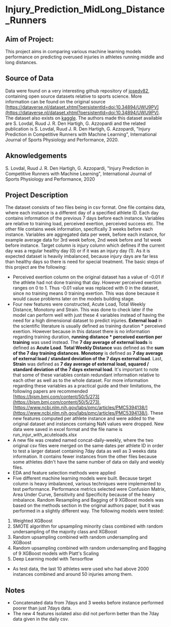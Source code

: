 # Injury_Prediction_MidLong_Distance_Runners

## Aim of Project:
This project aims in comparing various machine learning models performance on predicting overused injuries in athletes running middle and long distances.

## Source of Data
Data were found on a very interesting github repository of [josedv82](https://github.com/josedv82/public_sport_science_datasets), containing open source datasets relative to sports science. More information can be found on the original source [https://dataverse.nl/dataset.xhtml?persistentId=doi:10.34894/UWU9PV](https://dataverse.nl/dataset.xhtml?persistentId=doi:10.34894/UWU9PV). The dataset also exists on [kaggle](https://www.kaggle.com/shashwatwork/injury-prediction-for-competitive-runners/version/1?select=week_approach_maskedID_timeseries.csv). The authors made this dataset available are S. Lovdal, Ruud J. R. Den Hartigh, G. Azzopardi and the related publication is S. Lovdal, Ruud J. R. Den Hartigh, G. Azzopardi, "Injury Prediction in Competitive Runners with Machine Learning", International Journal of Sports Physiology and Performance, 2020.

## Aknowledgements
S. Lovdal, Ruud J. R. Den Hartigh, G. Azzopardi, "Injury Prediction in Competitive Runners with Machine Learning", International Journal of Sports Physiology and Performance, 2020

## Project Description
The dataset consists of two files being in csv format. One file contains data, where each instance is a different day of a specified athlete ID. Each day contains information of the previous 7 days before each instance. Variables are relative to training load, perceived exertion, perceived success etc. The other file contains week information, specifically 3 weeks before each instance. Variables are aggregated data per week, before each instance, for example average data for 3rd week before, 2nd week before and 1st week before instance. Target column is injury column which defines if the current day was a regular healthy day (0) or if it was an injury day (1). As it is expected dataset is heavily imbalanced, because injury days are far less than healthy days so there is need for special treatment. The basic steps of this project are the following:
* Perceived exertion column on the original dataset has a value of -0.01 if the athlete had not done training that day. However perceived exertion ranges on 0 to 1. Thus -0.01 value was replaced with 0 in the dataset, since no training means 0 training exertion. This was done because it would cause problems later on the models building stage.
* Four new features were constructed, Acute Load, Total Weekly Distance, Monotony and Strain. This was done to check later if the model can perform well with just these 4 variables instead of having the need for a high dimensional dataset to predict injuries. **External load** in the scientific literature is usually defined as training duration * perceived exertion. However because in this dataset there is no information regarding training duration, **running distance * perceived exertion per training** was used instead. The **7 day average of external loads** is defined as **Acute Load**. **Total Weekly Distance** was defined as the **sum of the 7 day training distances**. **Monotony** is defined as **7 day average of external load / standard deviation of the 7 days external load**. Last, **Strain** was defined as **7 day average of external load, squared / standard deviation of the 7 days external load**. It's important to note that some of these variables contain redundant information relative to each other as well as to the whole dataset. For more information regarding these variables as a practical guide and their limitations, the following papers are recommended [https://bjsm.bmj.com/content/50/5/273](https://bjsm.bmj.com/content/50/5/273), [https://www.ncbi.nlm.nih.gov/labs/pmc/articles/PMC5394138/](https://www.ncbi.nlm.nih.gov/labs/pmc/articles/PMC5394138/). These new features computed per athlete instance and were added to the original dataset and instances containg NaN values were dropped. New data were saved in excel format and the file name is run_injur_with_acuteloads.xlsx
* A new file was created named concat-daily-weekly, where the two original csv files were merged on the same dates per athlete ID in order to test a larger dataset containing 7day data as well as 3 weeks data information. It contains fewer instances from the other files because some athletes didn't have the same number of data on daily and weekly files.
* EDA and feature selection methods were applied
* Five different machine learning models were built. Because target column is heavy imbalanced, various techniques were implemented to test performance. Performance metrics selected were Confusion Matrix, Area Under Curve, Sensitivity and Specificity because of the heavy imbalance. Random Resampling and Bagging of 9 XGBoost models was based on the methods section in the original authors paper, but it was performed in a slightly different way. The following models were tested:
1. Weighted XGBoost
2. SMOTE algorithm for upsampling minority class combined with random undersampling of the majority class and XGBoost
3. Random upsampling combined with random undersampling and XGBoost
4. Random upsampling combined with random undersampling and Bagging of 9 XGBoost models with Platt's Scaling
5. Deep Learning model with Tensorflow
* As test data, the last 10 athletes were used who had above 2000 instances combined and around 50 injuries among them.

## Notes
* Concatenated data from 7days and 3 weeks before instance performed poorer than just 7days data. 
* The new 4 features isolated also did not perform better than the 7day data given in the daily csv. 
